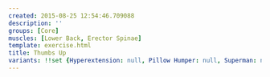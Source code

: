 ```yaml
---
created: 2015-08-25 12:54:46.709088
description: ''
groups: [Core]
muscles: [Lower Back, Erector Spinae]
template: exercise.html
title: Thumbs Up
variants: !!set {Hyperextension: null, Pillow Humper: null, Superman: null, Swimmer: null}
---
```

